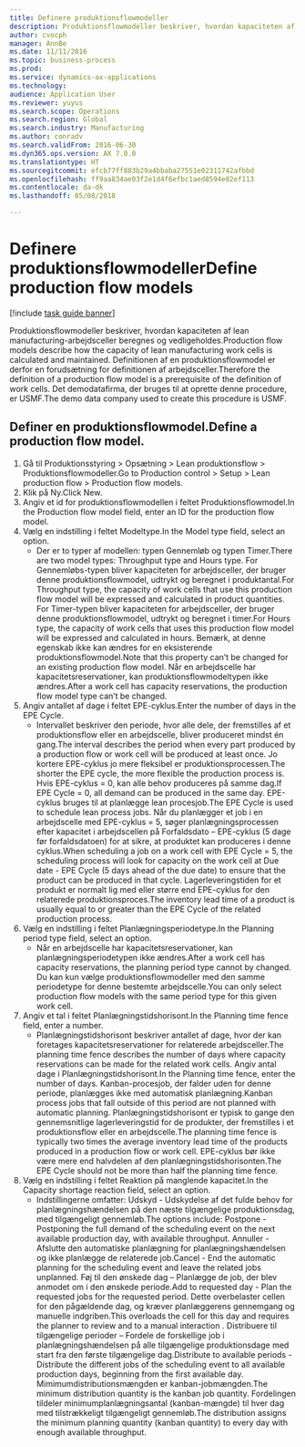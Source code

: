 ```yaml
--- 
title: Definere produktionsflowmodeller
description: Produktionsflowmodeller beskriver, hvordan kapaciteten af lean manufacturing-arbejdsceller beregnes og vedligeholdes.
author: cvocph
manager: AnnBe
ms.date: 11/11/2016
ms.topic: business-process
ms.prod: 
ms.service: dynamics-ax-applications
ms.technology: 
audience: Application User
ms.reviewer: yuyus
ms.search.scope: Operations
ms.search.region: Global
ms.search.industry: Manufacturing
ms.author: conradv
ms.search.validFrom: 2016-06-30
ms.dyn365.ops.version: AX 7.0.0
ms.translationtype: HT
ms.sourcegitcommit: efcb77ff883b29a4bbaba27551e02311742afbbd
ms.openlocfilehash: ff9aa834ae03f2e1d4f6efbc1aed8594e02ef113
ms.contentlocale: da-dk
ms.lasthandoff: 05/08/2018

---
```

# <a name="define-production-flow-models"></a><span data-ttu-id="84b5a-103">Definere produktionsflowmodeller</span><span class="sxs-lookup"><span data-stu-id="84b5a-103">Define production flow models</span></span>

[!include [task guide banner](../../includes/task-guide-banner.md)]

<span data-ttu-id="84b5a-104">Produktionsflowmodeller beskriver, hvordan kapaciteten af lean manufacturing-arbejdsceller beregnes og vedligeholdes.</span><span class="sxs-lookup"><span data-stu-id="84b5a-104">Production flow models describe how the capacity of lean manufacturing work cells is calculated and maintained.</span></span> <span data-ttu-id="84b5a-105">Definitionen af en produktionsflowmodel er derfor en forudsætning for definitionen af arbejdsceller.</span><span class="sxs-lookup"><span data-stu-id="84b5a-105">Therefore the definition of a production flow model is a prerequisite of the definition of work cells.</span></span> <span data-ttu-id="84b5a-106">Det demodatafirma, der bruges til at oprette denne procedure, er USMF.</span><span class="sxs-lookup"><span data-stu-id="84b5a-106">The demo data company used to create this procedure is USMF.</span></span>


## <a name="define-a-production-flow-model"></a><span data-ttu-id="84b5a-107">Definer en produktionsflowmodel.</span><span class="sxs-lookup"><span data-stu-id="84b5a-107">Define a production flow model.</span></span> 
1. <span data-ttu-id="84b5a-108">Gå til Produktionsstyring > Opsætning > Lean produktionsflow > Produktionsflowmodeller.</span><span class="sxs-lookup"><span data-stu-id="84b5a-108">Go to Production control > Setup > Lean production flow > Production flow models.</span></span>
2. <span data-ttu-id="84b5a-109">Klik på Ny.</span><span class="sxs-lookup"><span data-stu-id="84b5a-109">Click New.</span></span>
3. <span data-ttu-id="84b5a-110">Angiv et id for produktionsflowmodellen i feltet Produktionsflowmodel.</span><span class="sxs-lookup"><span data-stu-id="84b5a-110">In the Production flow model field, enter an ID for the production flow model.</span></span>
4. <span data-ttu-id="84b5a-111">Vælg en indstilling i feltet Modeltype.</span><span class="sxs-lookup"><span data-stu-id="84b5a-111">In the Model type field, select an option.</span></span>
    * <span data-ttu-id="84b5a-112">Der er to typer af modellen: typen Gennemløb og typen Timer.</span><span class="sxs-lookup"><span data-stu-id="84b5a-112">There are two model types: Throughput type and Hours type.</span></span> <span data-ttu-id="84b5a-113">For Gennemløbs-typen bliver kapaciteten for arbejdsceller, der bruger denne produktionsflowmodel, udtrykt og beregnet i produktantal.</span><span class="sxs-lookup"><span data-stu-id="84b5a-113">For Throughput type, the capacity of work cells that use this production flow model will be expressed and calculated in product quantities.</span></span> <span data-ttu-id="84b5a-114">For Timer-typen bliver kapaciteten for arbejdsceller, der bruger denne produktionsflowmodel, udtrykt og beregnet i timer.</span><span class="sxs-lookup"><span data-stu-id="84b5a-114">For Hours type, the capacity of work cells that uses this production flow model will be expressed and calculated in hours.</span></span> <span data-ttu-id="84b5a-115">Bemærk, at denne egenskab ikke kan ændres for en eksisterende produktionsflowmodel.</span><span class="sxs-lookup"><span data-stu-id="84b5a-115">Note that this property can’t be changed for an existing production flow model.</span></span> <span data-ttu-id="84b5a-116">Når en arbejdscelle har kapacitetsreservationer, kan produktionsflowmodeltypen ikke ændres.</span><span class="sxs-lookup"><span data-stu-id="84b5a-116">After a work cell has capacity reservations, the production flow model type can’t be changed.</span></span>  
5. <span data-ttu-id="84b5a-117">Angiv antallet af dage i feltet EPE-cyklus.</span><span class="sxs-lookup"><span data-stu-id="84b5a-117">Enter the number of days in the EPE Cycle.</span></span>
    * <span data-ttu-id="84b5a-118">Intervallet beskriver den periode, hvor alle dele, der fremstilles af et produktionsflow eller en arbejdscelle, bliver produceret mindst én gang.</span><span class="sxs-lookup"><span data-stu-id="84b5a-118">The interval describes the period when every part produced by a production flow or work cell will be produced at least once.</span></span> <span data-ttu-id="84b5a-119">Jo kortere EPE-cyklus jo mere fleksibel er produktionsprocessen.</span><span class="sxs-lookup"><span data-stu-id="84b5a-119">The shorter the EPE cycle, the more flexible the production process is.</span></span> <span data-ttu-id="84b5a-120">Hvis EPE-cyklus = 0, kan alle behov produceres på samme dag.</span><span class="sxs-lookup"><span data-stu-id="84b5a-120">If EPE Cycle = 0, all demand can be produced in the same day.</span></span> <span data-ttu-id="84b5a-121">EPE-cyklus bruges til at planlægge lean procesjob.</span><span class="sxs-lookup"><span data-stu-id="84b5a-121">The EPE Cycle is used to schedule lean process jobs.</span></span> <span data-ttu-id="84b5a-122">Når du planlægger et job i en arbejdscelle med EPE-cyklus = 5, søger planlægningsprocessen efter kapacitet i arbejdscellen på Forfaldsdato – EPE-cyklus (5 dage før forfaldsdatoen) for at sikre, at produktet kan produceres i denne cyklus.</span><span class="sxs-lookup"><span data-stu-id="84b5a-122">When scheduling a job on a work cell with EPE Cycle = 5, the scheduling process will look for capacity on the work cell at Due date - EPE Cycle (5 days ahead of the due date) to ensure that the product can be produced in that cycle.</span></span> <span data-ttu-id="84b5a-123">Lagerleveringstiden for et produkt er normalt lig med eller større end EPE-cyklus for den relaterede produktionsproces.</span><span class="sxs-lookup"><span data-stu-id="84b5a-123">The inventory lead time of a product is usually equal to or greater than the EPE Cycle of the related production process.</span></span>  
6. <span data-ttu-id="84b5a-124">Vælg en indstilling i feltet Planlægningsperiodetype.</span><span class="sxs-lookup"><span data-stu-id="84b5a-124">In the Planning period type field, select an option.</span></span>
    * <span data-ttu-id="84b5a-125">Når en arbejdscelle har kapacitetsreservationer, kan planlægningsperiodetypen ikke ændres.</span><span class="sxs-lookup"><span data-stu-id="84b5a-125">After a work cell has capacity reservations, the planning period type cannot by changed.</span></span> <span data-ttu-id="84b5a-126">Du kan kun vælge produktionsflowmodeller med den samme periodetype for denne bestemte arbejdscelle.</span><span class="sxs-lookup"><span data-stu-id="84b5a-126">You can only select production flow models with the same period type for this given work cell.</span></span>  
7. <span data-ttu-id="84b5a-127">Angiv et tal i feltet Planlægningstidshorisont.</span><span class="sxs-lookup"><span data-stu-id="84b5a-127">In the Planning time fence field, enter a number.</span></span>
    * <span data-ttu-id="84b5a-128">Planlægningstidshorisont beskriver antallet af dage, hvor der kan foretages kapacitetsreservationer for relaterede arbejdsceller.</span><span class="sxs-lookup"><span data-stu-id="84b5a-128">The planning time fence describes the number of days where capacity reservations can be made for the related work cells.</span></span> <span data-ttu-id="84b5a-129">Angiv antal dage i Planlægningstidshorisont.</span><span class="sxs-lookup"><span data-stu-id="84b5a-129">In the Planning time fence, enter the number of days.</span></span>   <span data-ttu-id="84b5a-130">Kanban-procesjob, der falder uden for denne periode, planlægges ikke med automatisk planlægning.</span><span class="sxs-lookup"><span data-stu-id="84b5a-130">Kanban process jobs that fall outside of this period are not planned with automatic planning.</span></span> <span data-ttu-id="84b5a-131">Planlægningstidshorisont er typisk to gange den gennemsnitlige lagerleveringstid for de produkter, der fremstilles i et produktionsflow eller en arbejdscelle.</span><span class="sxs-lookup"><span data-stu-id="84b5a-131">The planning time fence is typically two times the average inventory lead time of the products produced in a production flow or work cell.</span></span> <span data-ttu-id="84b5a-132">EPE-cyklus bør ikke være mere end halvdelen af den planlægningstidshorisonten.</span><span class="sxs-lookup"><span data-stu-id="84b5a-132">The EPE Cycle should not be more than half the planning time fence.</span></span>     
8. <span data-ttu-id="84b5a-133">Vælg en indstilling i feltet Reaktion på manglende kapacitet.</span><span class="sxs-lookup"><span data-stu-id="84b5a-133">In the Capacity shortage reaction field, select an option.</span></span>
    * <span data-ttu-id="84b5a-134">Indstillingerne omfatter: Udskyd - Udskydelse af det fulde behov for planlægningshændelsen på den næste tilgængelige produktionsdag, med tilgængeligt gennemløb.</span><span class="sxs-lookup"><span data-stu-id="84b5a-134">The options include:   Postpone - Postponing the full demand of the scheduling event on the next available production day, with available throughput.</span></span> <span data-ttu-id="84b5a-135">Annuller - Afslutte den automatiske planlægning for planlægningshændelsen og ikke planlægge de relaterede job.</span><span class="sxs-lookup"><span data-stu-id="84b5a-135">Cancel - End the automatic planning for the scheduling event and leave the related jobs unplanned.</span></span>   <span data-ttu-id="84b5a-136">Føj til den ønskede dag – Planlægge de job, der blev anmodet om i den ønskede periode.</span><span class="sxs-lookup"><span data-stu-id="84b5a-136">Add to requested day - Plan the requested jobs for the requested period.</span></span> <span data-ttu-id="84b5a-137">Dette overbelaster cellen for den pågældende dag, og kræver planlæggerens gennemgang og manuelle indgriben.</span><span class="sxs-lookup"><span data-stu-id="84b5a-137">This overloads the cell for this day and requires the planner to review and to a manual interaction .</span></span>   <span data-ttu-id="84b5a-138">Distribuere til tilgængelige perioder – Fordele de forskellige job i planlægningshændelsen på alle tilgængelige produktionsdage med start fra den første tilgængelige dag.</span><span class="sxs-lookup"><span data-stu-id="84b5a-138">Distribute to available periods - Distribute the different jobs of the scheduling event to all available production days, beginning from the first available day.</span></span> <span data-ttu-id="84b5a-139">Mimimumdistributionsmængden er kanban-jobmængden.</span><span class="sxs-lookup"><span data-stu-id="84b5a-139">The minimum distribution quantity is the kanban job quantity.</span></span> <span data-ttu-id="84b5a-140">Fordelingen tildeler minimumplanlægningsantal (kanban-mængde) til hver dag med tilstrækkeligt tilgængeligt gennemløb.</span><span class="sxs-lookup"><span data-stu-id="84b5a-140">The distribution assigns the minimum planning quantity (kanban quantity) to every day with enough available throughput.</span></span>  


